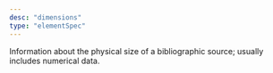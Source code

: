 ```yaml
---
desc: "dimensions"
type: "elementSpec"
---
```


Information about the physical size of a bibliographic source; usually includes
numerical data.